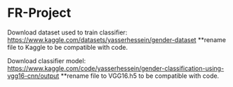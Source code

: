 # FR-Project

Download dataset used to train classifier: https://www.kaggle.com/datasets/yasserhessein/gender-dataset
**rename file to Kaggle to be compatible with code.

Download classifier model: https://www.kaggle.com/code/yasserhessein/gender-classification-using-vgg16-cnn/output
**rename file to VGG16.h5 to be compatible with code.

